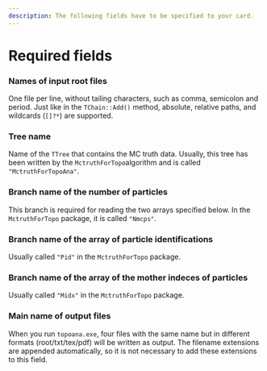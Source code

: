```yaml
---
description: The following fields have to be specified to your card.
---
```


# Required fields

### Names of input root files

One file per line, without tailing characters, such as comma, semicolon and period. Just like in the `TChain::Add()` method, absolute, relative paths, and wildcards \(`[]?*`\) are supported.

### Tree name

Name of the `TTree` that contains the MC truth data. Usually, this tree has been written by the `MctruthForTopo`algorithm and is called `"MctruthForTopoAna"`.

### Branch name of the number of particles

This branch is required for reading the two arrays specified below. In the `MctruthForTopo` package, it is called `"Nmcps"`.

### Branch name of the array of particle identifications

Usually called `"Pid"` in the `MctruthForTopo` package.

### Branch name of the array of the mother indeces of particles

Usually called `"Midx"` in the `MctruthForTopo` package.

### Main name of output files

When you run `topoana.exe`, four files with the same name but in different formats \(root/txt/tex/pdf\) will be written as output. The filename extensions are appended automatically, so it is not necessary to add these extensions to this field.

